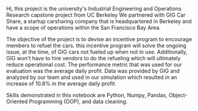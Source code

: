 Hi, this project is the university's Industrial Engineering and Operations Research capstone project from UC Berkeley
We partnered with GIG Car Share, a startup carsharing company that is headquartered in Berkeley and have a scope of operations within the San Francisco Bay Area.

The objective of the project is to devise an incentive program to encourage members to refuel the cars. this incentive program will solve the ongoing issue, at the time, of GIG cars not fueled up when not in use.
Additionally, GIG won't have to hire vendors to do the refueling which will ultimately reduce operational cost.
The performance metric that was used for our evaluation was the average daily profit.
Data was provided by GIG and analyzed by our team and used in our simulation which resulted in an increase of 10.8% in the average daily profit.

Skills demonstrated in this notebook are Python, Numpy, Pandas, Object-Oriented Programming (OOP), and data cleaning.


